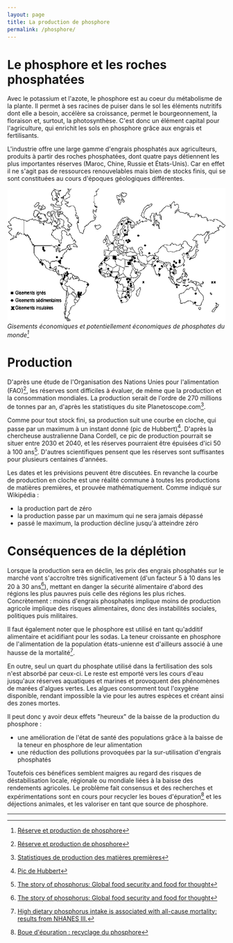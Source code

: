 ```yaml
---
layout: page
title: La production de phosphore
permalink: /phosphore/
---
```


# Le phosphore et les roches phosphatées

Avec le potassium et l'azote, le phosphore est au coeur du métabolisme de la plante. Il permet à ses racines de puiser dans le sol les éléments nutritifs dont elle a besoin, accélère sa croissance, permet le bourgeonnement, la floraison et, surtout, la photosynthèse. C'est donc un élément capital pour l'agriculture, qui enrichit les sols en phosphore grâce aux engrais et fertilisants.

L'industrie offre une large gamme d'engrais phosphatés aux agriculteurs, produits à partir des roches phosphatées, dont quatre pays détiennent les plus importantes réserves (Maroc, Chine, Russie et États-Unis). Car en effet il ne s'agit pas de ressources renouvelables mais bien de stocks finis, qui se sont constituées au cours d'époques géologiques différentes.

![Gisements économiques et potentiellement économiques de phosphates du monde](/assets/phosphore_world_map.gif)
*Gisements économiques et potentiellement économiques de phosphates du monde[^fao]*

# Production

D'après une étude de l'Organisation des Nations Unies pour l'alimentation (FAO)[^fao], les réserves sont difficiles à évaluer, de même que la production et la consommation mondiales. La production serait de l'ordre de 270 millions de tonnes par an, d'après les statistiques du site Planetoscope.com[^planetoscope].

Comme pour tout stock fini, sa production suit une courbe en cloche, qui passe par un maximum à un instant donné (pic de Hubbert)[^hubbert]. D'après la chercheuse australienne Dana Cordell, ce pic de production pourrait se situer entre 2030 et 2040, et les réserves pourraient être épuisées d'ici 50 à 100 ans[^cordell]. D'autres scientifiques pensent que les réserves sont suffisantes pour plusieurs centaines d'années.

Les dates et les prévisions peuvent être discutées. En revanche la courbe de production en cloche est une réalité commune à toutes les productions de matières premières, et prouvée mathématiquement. Comme indiqué sur Wikipédia :

* la production part de zéro
* la production passe par un maximum qui ne sera jamais dépassé
* passé le maximum, la production décline jusqu'à atteindre zéro

# Conséquences de la déplétion

Lorsque la production sera en déclin, les prix des engrais phosphatés sur le marché vont s'accroître très significativement (d'un facteur 5 à 10 dans les 20 à 30 ans[^cordell]), mettant en danger la sécurité alimentaire d'abord des régions les plus pauvres puis celle des régions les plus riches. Concrètement : moins d'engrais phosphatés implique moins de production agricole implique des risques alimentaires, donc des instabilités sociales, politiques puis militaires.

Il faut également noter que le phosphore est utilisé en tant qu'additif alimentaire et acidifiant pour les sodas. La teneur croissante en phosphore de l'alimentation de la population états-unienne est d'ailleurs associé à une hausse de la mortalité[^ncbi].

En outre, seul un quart du phosphate utilisé dans la fertilisation des sols n'est absorbé par ceux-ci. Le reste est emporté vers les cours d'eau jusqu'aux réserves aquatiques et marines et provoquent des phénomènes de marées d'algues vertes. Les algues consomment tout l'oxygène disponible, rendant impossible la vie pour les autres espèces et créant ainsi des zones mortes.

Il peut donc y avoir deux effets "heureux" de la baisse de la production du phosphore :

* une amélioration de l'état de santé des populations grâce à la baisse de la teneur en phosphore de leur alimentation
* une réduction des pollutions provoquées par la sur-utilisation d'engrais phosphatés

Toutefois ces bénéfices semblent maigres au regard des risques de déstabilisation locale, régionale ou mondiale liées à la baisse des rendements agricoles. Le problème fait consensus et des recherches et expérimentations sont en cours pour recycler les boues d'épuration[^boues] et les déjections animales, et les valoriser en tant que source de phosphore.

---

[^fao]: [Réserve et production de phosphore](http://www.fao.org/3/y5053f/y5053f06.htm)

[^hubbert]: [Pic de Hubbert](https://fr.wikipedia.org/wiki/Pic_de_Hubbert)

[^cordell]: [The story of phosphorus: Global food security and food for thought](https://www.sciencedirect.com/science/article/abs/pii/S095937800800099X)

[^planetoscope]: [Statistiques de production des matières premières](https://www.planetoscope.com/developpement-durable/matieres-premieres)

[^ncbi]: [High dietary phosphorus intake is associated with all-cause mortality: results from NHANES III.](https://www.ncbi.nlm.nih.gov/pubmed/24225358)

[^boues]: [Boue d'épuration : recyclage du phosphore](https://be.grundfos.com/fr/about-us/news-and-press/news/new-hope-for-recycling-phosphorus-from-wastewater-sludge.html)
